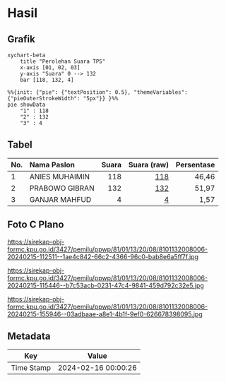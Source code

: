 # Hasil

## Grafik

```mermaid
xychart-beta
    title "Perolehan Suara TPS"
    x-axis [01, 02, 03]
    y-axis "Suara" 0 --> 132
    bar [118, 132, 4]
```

```mermaid
%%{init: {"pie": {"textPosition": 0.5}, "themeVariables": {"pieOuterStrokeWidth": "5px"}} }%%
pie showData
    "1" : 118
    "2" : 132
    "3" : 4
```

## Tabel

| No. | Nama Paslon    | Suara | Suara (raw) | Persentase |
|:--- |:-------------- | -----:| -----------:| ----------:|
| 1   | ANIES MUHAIMIN | 118   | [118][p-1]  | 46,46      |
| 2   | PRABOWO GIBRAN | 132   | [132][p-2]  | 51,97      |
| 3   | GANJAR MAHFUD  | 4     | [4][p-3]    | 1,57       |


[p-1]: https://github.com/gigit-pemilu/pemilu-2024-81-maluku/blob/main/pilpres/hitung-suara/sub/81-maluku/sub/01-maluku-tengah/sub/13-pulau-haruku/sub/2008-kailolo/sub/006-tps/sub/paslon-1.txt
[p-2]: https://github.com/gigit-pemilu/pemilu-2024-81-maluku/blob/main/pilpres/hitung-suara/sub/81-maluku/sub/01-maluku-tengah/sub/13-pulau-haruku/sub/2008-kailolo/sub/006-tps/sub/paslon-2.txt
[p-3]: https://github.com/gigit-pemilu/pemilu-2024-81-maluku/blob/main/pilpres/hitung-suara/sub/81-maluku/sub/01-maluku-tengah/sub/13-pulau-haruku/sub/2008-kailolo/sub/006-tps/sub/paslon-3.txt

## Foto C Plano

https://sirekap-obj-formc.kpu.go.id/3427/pemilu/ppwp/81/01/13/20/08/8101132008006-20240215-112511--1ae4c842-66c2-4366-96c0-bab8e6a5ff7f.jpg

https://sirekap-obj-formc.kpu.go.id/3427/pemilu/ppwp/81/01/13/20/08/8101132008006-20240215-115446--b7c53acb-0231-47c4-9841-459d792c32e5.jpg

https://sirekap-obj-formc.kpu.go.id/3427/pemilu/ppwp/81/01/13/20/08/8101132008006-20240215-155946--03adbaae-a8e1-4b1f-9ef0-626678398095.jpg


## Metadata

| Key        | Value               |
| ---------- | ------------------- |
| Time Stamp | 2024-02-16 00:00:26 |



